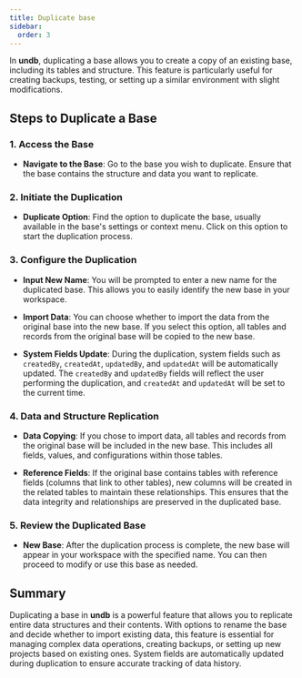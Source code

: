 ```yaml
---
title: Duplicate base
sidebar:
  order: 3
---
```


In **undb**, duplicating a base allows you to create a copy of an existing base, including its tables and structure. This feature is particularly useful for creating backups, testing, or setting up a similar environment with slight modifications.

## Steps to Duplicate a Base

### 1. Access the Base

- **Navigate to the Base**: Go to the base you wish to duplicate. Ensure that the base contains the structure and data you want to replicate.

### 2. Initiate the Duplication

- **Duplicate Option**: Find the option to duplicate the base, usually available in the base's settings or context menu. Click on this option to start the duplication process.

### 3. Configure the Duplication

- **Input New Name**: You will be prompted to enter a new name for the duplicated base. This allows you to easily identify the new base in your workspace.

- **Import Data**: You can choose whether to import the data from the original base into the new base. If you select this option, all tables and records from the original base will be copied to the new base.

- **System Fields Update**: During the duplication, system fields such as `createdBy`, `createdAt`, `updatedBy`, and `updatedAt` will be automatically updated. The `createdBy` and `updatedBy` fields will reflect the user performing the duplication, and `createdAt` and `updatedAt` will be set to the current time.

### 4. Data and Structure Replication

- **Data Copying**: If you chose to import data, all tables and records from the original base will be included in the new base. This includes all fields, values, and configurations within those tables.

- **Reference Fields**: If the original base contains tables with reference fields (columns that link to other tables), new columns will be created in the related tables to maintain these relationships. This ensures that the data integrity and relationships are preserved in the duplicated base.

### 5. Review the Duplicated Base

- **New Base**: After the duplication process is complete, the new base will appear in your workspace with the specified name. You can then proceed to modify or use this base as needed.

## Summary

Duplicating a base in **undb** is a powerful feature that allows you to replicate entire data structures and their contents. With options to rename the base and decide whether to import existing data, this feature is essential for managing complex data operations, creating backups, or setting up new projects based on existing ones. System fields are automatically updated during duplication to ensure accurate tracking of data history.
